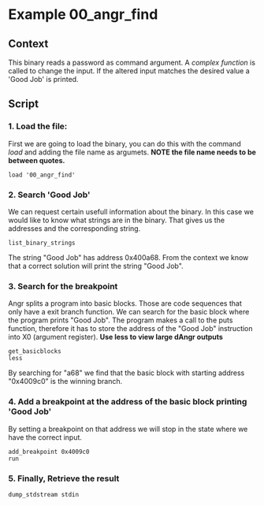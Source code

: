 # Example 00_angr_find
## Context
This binary reads a password as command argument. A *complex function* is called to change the input. If the altered input matches the desired value a 'Good Job' is printed.

## Script

### 1. Load the file:
First we are going to load the binary, you can do this with the command *load* and adding the file name as argumets. 
**NOTE the file name needs to be between quotes.**

`load '00_angr_find'`

### 2. Search 'Good Job'

We can request certain usefull information about the binary. In this case we would like to know what strings are in the binary. 
That gives us the addresses and the corresponding string. 

`list_binary_strings`

The string "Good Job" has address 0x400a68. From the context we know that a correct solution will print the string "Good Job".

### 3. Search for the breakpoint 

Angr splits a program into basic blocks. Those are code sequences that only have a exit branch function. We can search for the basic block where the program prints "Good Job".
The program makes a call to the puts function, therefore it has to store the address of the "Good Job" instruction into X0 (argument register). 
**Use less to view large dAngr outputs**

```
get_basicblocks
less
```

By searching for "a68" we find that the basic block with starting address "0x4009c0" is the winning branch.


### 4. Add a breakpoint at the address of the basic block printing 'Good Job'

By setting a breakpoint on that address we will stop in the state where we have the correct input. 


```
add_breakpoint 0x4009c0
run
```
### 5. Finally, Retrieve the result

`dump_stdstream stdin`